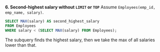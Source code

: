 **6. Second-highest salary without `LIMIT` or `TOP`**
Assume `Employees(emp_id, emp_name, salary)`.

```sql
SELECT MAX(salary) AS second_highest_salary
FROM Employees
WHERE salary < (SELECT MAX(salary) FROM Employees);
```

The subquery finds the highest salary, then we take the max of all salaries lower than that.
